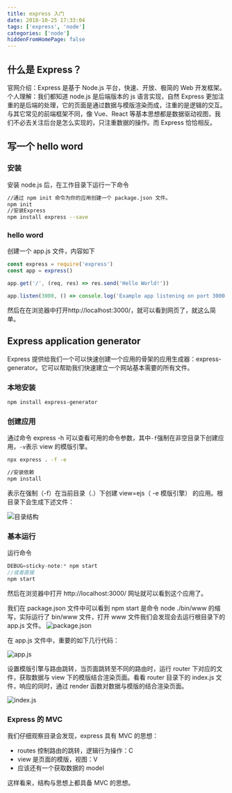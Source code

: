 ```yaml
---
title: express 入门
date: 2018-10-25 17:33:04
tags: ['express', 'node']
categories: ['node']
hiddenFromHomePage: false
---
```


## 什么是 Express？

官网介绍：Express 是基于 Node.js 平台，快速、开放、极简的 Web 开发框架。
个人理解：我们都知道 node.js 是后端版本的 js 语言实现，自然 Express 更加注重的是后端的处理，它的页面是通过数据与模版渲染而成，注重的是逻辑的交互。与其它常见的前端框架不同，像 Vue、React 等基本思想都是数据驱动视图，我们不必去关注后台是怎么实现的，只注重数据的操作。而 Express 恰恰相反。

## 写一个 hello word

### 安装

安装 node.js 后，在工作目录下运行一下命令

```bash
//通过 npm init 命令为你的应用创建一个 package.json 文件。
npm init
//安装Express
npm install express --save
```

### hello word

创建一个 app.js 文件，内容如下

```js
const express = require('express')
const app = express()

app.get('/', (req, res) => res.send('Hello World!'))

app.listen(3000, () => console.log('Example app listening on port 3000!'))
```

然后在在浏览器中打开http://localhost:3000/，就可以看到网页了，就这么简单。

## Express application generator

Express 提供给我们一个可以快速创建一个应用的骨架的应用生成器：express-generator。它可以帮助我们快速建立一个网站基本需要的所有文件。

### 本地安装

```bash
npm install express-generator
```

### 创建应用

通过命令 express -h 可以查看可用的命令参数，其中`-f`强制在非空目录下创建应用，`-v`表示 view 的模版引擎。

```bash
npx express . -f -e

//安装依赖
npm install
```

表示在强制（-f）在当前目录（.）下创建 view=ejs（ -e 模版引擎） 的应用。根目录下会生成下述文件：

![目录结构](https://upload-images.jianshu.io/upload_images/12812641-540834276a7cfa13.png?imageMogr2/auto-orient/strip%7CimageView2/2/w/1240)

### 基本运行

运行命令

```js
DEBUG=sticky-note:* npm start
//或者直接
npm start
```

然后在浏览器中打开 http://localhost:3000/ 网址就可以看到这个应用了。

我们在 package.json 文件中可以看到 npm start 是命令 node ./bin/www 的缩写，实际运行了 bin/www 文件，打开 www 文件我们会发现会去运行根目录下的 app.js 文件。
![package.json](https://upload-images.jianshu.io/upload_images/12812641-9979e66d02007b6d.png?imageMogr2/auto-orient/strip%7CimageView2/2/w/1240)

在 app.js 文件中，重要的如下几行代码：

![app.js](https://upload-images.jianshu.io/upload_images/12812641-a04a0f265b54325f.png?imageMogr2/auto-orient/strip%7CimageView2/2/w/1240)

设置模版引擎与路由跳转，当页面跳转至不同的路由时，运行 router 下对应的文件，获取数据与 view 下的模版结合渲染页面。看看 router 目录下的 index.js 文件，响应的同时，通过 render 函数对数据与模版的结合渲染页面。

![index.js](https://upload-images.jianshu.io/upload_images/12812641-e06a651cb3ca8dbc.png?imageMogr2/auto-orient/strip%7CimageView2/2/w/1240)

### Express 的 MVC

我们仔细观察目录会发现，express 具有 MVC 的思想：

- routes 控制路由的跳转，逻辑行为操作：C
- view 是页面的模版，视图：V
- 应该还有一个获取数据的 model

这样看来，结构与思想上都具备 MVC 的思想。
